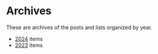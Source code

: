 
# Archives

These are archives of the posts and lists organized by year.

- [2024](2024/) items
- [2023](2023/) items

